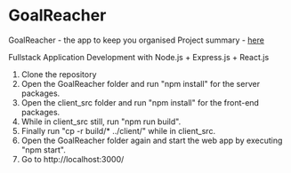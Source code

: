 # GoalReacher
GoalReacher - the app to keep you organised
Project summary - [here](https://docs.google.com/document/d/1gbVBdrmU77PjRqBdNLOxhYbQjkYVfjUFOxQlmrX2uVE/edit?usp=sharing)

Fullstack Application Development with Node.js + Express.js + React.js

1. Clone the repository
2. Open the GoalReacher folder and run "npm install" for the server packages.
3. Open the client_src folder and run "npm install" for the front-end packages.
4. While in client_src still, run "npm run build".
5. Finally run "cp -r build/* ../client/" while in client_src.
6. Open the GoalReacher folder again and start the web app by executing "npm start".
7. Go to http://localhost:3000/
